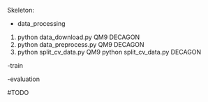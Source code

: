 Skeleton:
- data_processing

1. python data_download.py QM9 DECAGON
2. python data_preprocess.py QM9 DECAGON
3. python split_cv_data.py QM9
   python split_cv_data.py DECAGON

-train


-evaluation

#TODO
